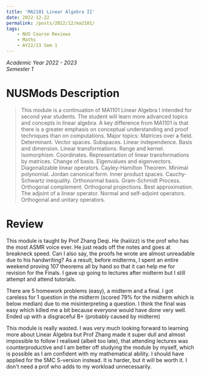 ```yaml
---
title: 'MA2101 Linear Algebra II'
date: 2022-12-22
permalink: /posts/2022/12/ma2101/
tags:
    - NUS Course Reviews
    - Maths
    - AY22/23 Sem 1
---
```


*Academic Year 2022 - 2023*  
*Semester 1*

# NUSMods Description
> This module is a continuation of MA1101 Linear Algebra I intended for second year students. The student will learn more advanced topics and concepts in linear algebra. A key difference from MA1101 is that there is a greater emphasis on conceptual understanding and proof techniques than on computations. Major topics: Matrices over a field. Determinant. Vector spaces. Subspaces. Linear independence. Basis and dimension. Linear transformations. Range and kernel. Isomorphism. Coordinates. Representation of linear transformations by matrices. Change of basis. Eigenvalues and eigenvectors. Diagonalizable linear operators. Cayley-Hamilton Theorem. Minimal polynomial. Jordan canonical form. Inner product spaces. Cauchy-Schwartz inequality. Orthonormal basis. Gram-Schmidt Process. Orthogonal complement. Orthogonal projections. Best approximation. The adjoint of a linear operator. Normal and self-adjoint operators. Orthogonal and unitary operators.

# Review
This module is taught by Prof Zhang Deqi. He (haiiizz) is the prof who has the most ASMR voice ever. He just reads off the notes and goes at breakneck speed. Can I also say, the proofs he wrote are almost unreadable due to his handwriting? As a result, before midterms, I spent an entire weekend proving 107 theorems all by hand so that it can help me for revision for the Finals. I gave up going to lectures after midterm but I still attempt and attend tutorials.

There are 5 homework problems (easy), a midterm and a final. I got careless for 1 question in the midterm (scored 79% for the midterm which is below median) due to me misinterpreting a question. I think the final was easy which killed me a bit because everyone would have done very well. Ended up with a disgraceful B+ (probably caused by midterm)

This module is really wasted. I was very much looking forward to learning more about Linear Algebra but Prof Zhang made it super dull and almost impossible to follow I realised (albeit too late), that attending lectures was counterproductive and I am better off studying the module by myself, which is possible as I am confident with my mathematical ability. I should have applied for the 5MC S-version instead. It is harder, but it will be worth it. I don't need a prof who adds to my workload unnecessarily.


